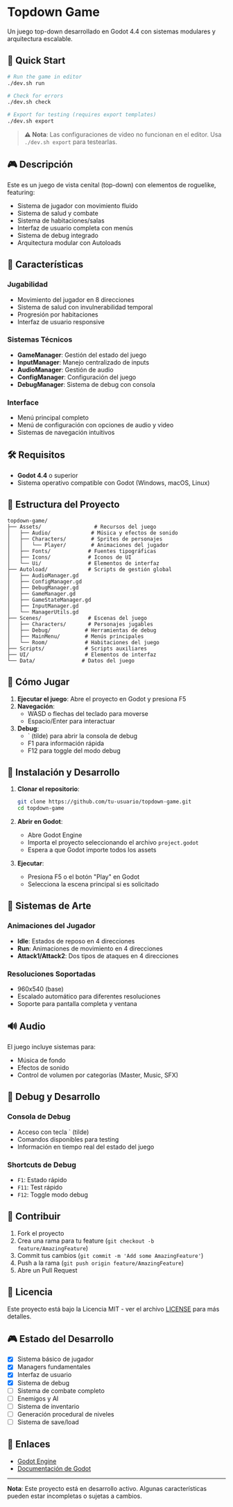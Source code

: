 # Topdown Game

Un juego top-down desarrollado en Godot 4.4 con sistemas modulares y arquitectura escalable.

## 🚀 Quick Start

```bash
# Run the game in editor
./dev.sh run

# Check for errors
./dev.sh check

# Export for testing (requires export templates)
./dev.sh export
```

> **⚠️ Nota**: Las configuraciones de video no funcionan en el editor. Usa `./dev.sh export` para testearlas.

## 🎮 Descripción

Este es un juego de vista cenital (top-down) con elementos de roguelike, featuring:

- Sistema de jugador con movimiento fluido
- Sistema de salud y combate
- Sistema de habitaciones/salas
- Interfaz de usuario completa con menús
- Sistema de debug integrado
- Arquitectura modular con Autoloads

## 🚀 Características

### Jugabilidad
- Movimiento del jugador en 8 direcciones
- Sistema de salud con invulnerabilidad temporal
- Progresión por habitaciones
- Interfaz de usuario responsive

### Sistemas Técnicos
- **GameManager**: Gestión del estado del juego
- **InputManager**: Manejo centralizado de inputs
- **AudioManager**: Gestión de audio
- **ConfigManager**: Configuración del juego
- **DebugManager**: Sistema de debug con consola

### Interface
- Menú principal completo
- Menú de configuración con opciones de audio y video
- Sistemas de navegación intuitivos

## 🛠️ Requisitos

- **Godot 4.4** o superior
- Sistema operativo compatible con Godot (Windows, macOS, Linux)

## 📁 Estructura del Proyecto

```
topdown-game/
├── Assets/                 # Recursos del juego
│   ├── Audio/             # Música y efectos de sonido
│   ├── Characters/        # Sprites de personajes
│   │   └── Player/        # Animaciones del jugador
│   ├── Fonts/            # Fuentes tipográficas
│   ├── Icons/            # Iconos de UI
│   └── Ui/               # Elementos de interfaz
├── Autoload/             # Scripts de gestión global
│   ├── AudioManager.gd
│   ├── ConfigManager.gd
│   ├── DebugManager.gd
│   ├── GameManager.gd
│   ├── GameStateManager.gd
│   ├── InputManager.gd
│   └── ManagerUtils.gd
├── Scenes/               # Escenas del juego
│   ├── Characters/       # Personajes jugables
│   ├── Debug/           # Herramientas de debug
│   ├── MainMenu/        # Menús principales
│   └── Room/            # Habitaciones del juego
├── Scripts/             # Scripts auxiliares
├── UI/                  # Elementos de interfaz
└── Data/               # Datos del juego
```

## 🎯 Cómo Jugar

1. **Ejecutar el juego**: Abre el proyecto en Godot y presiona F5
2. **Navegación**: 
   - WASD o flechas del teclado para moverse
   - Espacio/Enter para interactuar
3. **Debug**: 
   - ` (tilde) para abrir la consola de debug
   - F1 para información rápida
   - F12 para toggle del modo debug

## 🔧 Instalación y Desarrollo

1. **Clonar el repositorio**:
   ```bash
   git clone https://github.com/tu-usuario/topdown-game.git
   cd topdown-game
   ```

2. **Abrir en Godot**:
   - Abre Godot Engine
   - Importa el proyecto seleccionando el archivo `project.godot`
   - Espera a que Godot importe todos los assets

3. **Ejecutar**:
   - Presiona F5 o el botón "Play" en Godot
   - Selecciona la escena principal si es solicitado

## 🎨 Sistemas de Arte

### Animaciones del Jugador
- **Idle**: Estados de reposo en 4 direcciones
- **Run**: Animaciones de movimiento en 4 direcciones  
- **Attack1/Attack2**: Dos tipos de ataques en 4 direcciones

### Resoluciones Soportadas
- 960x540 (base)
- Escalado automático para diferentes resoluciones
- Soporte para pantalla completa y ventana

## 🔊 Audio

El juego incluye sistemas para:
- Música de fondo
- Efectos de sonido
- Control de volumen por categorías (Master, Music, SFX)

## 🐛 Debug y Desarrollo

### Consola de Debug
- Acceso con tecla ` (tilde)
- Comandos disponibles para testing
- Información en tiempo real del estado del juego

### Shortcuts de Debug
- `F1`: Estado rápido
- `F11`: Test rápido
- `F12`: Toggle modo debug

## 🤝 Contribuir

1. Fork el proyecto
2. Crea una rama para tu feature (`git checkout -b feature/AmazingFeature`)
3. Commit tus cambios (`git commit -m 'Add some AmazingFeature'`)
4. Push a la rama (`git push origin feature/AmazingFeature`)
5. Abre un Pull Request

## 📝 Licencia

Este proyecto está bajo la Licencia MIT - ver el archivo [LICENSE](LICENSE) para más detalles.

## 🎮 Estado del Desarrollo

- [x] Sistema básico de jugador
- [x] Managers fundamentales
- [x] Interfaz de usuario
- [x] Sistema de debug
- [ ] Sistema de combate completo
- [ ] Enemigos y AI
- [ ] Sistema de inventario
- [ ] Generación procedural de niveles
- [ ] Sistema de save/load

## 🔗 Enlaces

- [Godot Engine](https://godotengine.org/)
- [Documentación de Godot](https://docs.godotengine.org/)

---

**Nota**: Este proyecto está en desarrollo activo. Algunas características pueden estar incompletas o sujetas a cambios.
